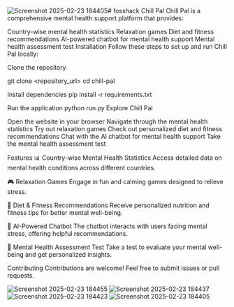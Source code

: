 ![Screenshot 2025-02-23 184405](https://github.com/user-attachments/assets/2fb1a295-01ab-4e98-9853-c59ebfd0da74)# fosshack
Chill Pal
Chill Pal is a comprehensive mental health support platform that provides:

Country-wise mental health statistics
Relaxation games
Diet and fitness recommendations
AI-powered chatbot for mental health support
Mental health assessment test
Installation
Follow these steps to set up and run Chill Pal locally:

Clone the repository

git clone <repository_url>
cd chill-pal

Install dependencies
pip install -r requirements.txt

Run the application
python run.py
Explore Chill Pal

Open the website in your browser
Navigate through the mental health statistics
Try out relaxation games
Check out personalized diet and fitness recommendations
Chat with the AI chatbot for mental health support
Take the mental health assessment test

Features
📊 Country-wise Mental Health Statistics
Access detailed data on mental health conditions across different countries.

🎮 Relaxation Games
Engage in fun and calming games designed to relieve stress.

🍏 Diet & Fitness Recommendations
Receive personalized nutrition and fitness tips for better mental well-being.

🤖 AI-Powered Chatbot
The chatbot interacts with users facing mental stress, offering helpful recommendations.

🧠 Mental Health Assessment Test
Take a test to evaluate your mental well-being and get personalized insights.

Contributing
Contributions are welcome! Feel free to submit issues or pull requests.


![Screenshot 2025-02-23 184455](https://github.com/user-attachments/assets/5a377807-37ab-4966-a770-70a3427101fc)
![Screenshot 2025-02-23 184437](https://github.com/user-attachments/assets/566f42e2-2ca5-40aa-9a46-5277a584fec6)
![Screenshot 2025-02-23 184423](https://github.com/user-attachments/assets/ee3d359d-61a4-4203-adb7-b38e7e3270a4)
![Screenshot 2025-02-23 184405](https://github.com/user-attachments/assets/c2c10536-0807-4fa5-acab-749e67c3ace8)
